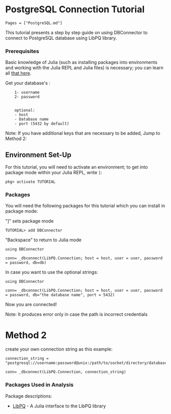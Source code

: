 # PostgreSQL Connection Tutorial 

```@contents
Pages = ["PostgreSQL.md"]
```

This tutorial presents a step by step guide on using DBConnector to connect to PostgreSQL database using LibPQ library.

### Prerequisites

Basic knowledge of Julia (such as installing packages into environments and working with the Julia REPL and Julia files) is necessary; you can learn all [that here](https://pkgdocs.julialang.org/v1/getting-started/).

Get your database's :

        1- username
        2- password
        

        optional:
        - host
        - Database name
        - port (5432 by default)

Note: If you have additional keys that are necessary to be added, Jump to Method 2: 

## Environment Set-Up 

For this tutorial, you will need to activate an environment; to get into package mode within your Julia REPL, write `]`:

```julia-repl
pkg> activate TUTORIAL
```


### Packages 



You will need the following packages for this tutorial which you can install in package mode:

"]" sets package mode

```julia-repl
TUTORIAL> add DBConnector
```

"Backspace" to return to Julia mode

```
using DBConnector

conn= _dbconnect(LibPQ.Connection; host = host, user = user, password = password, db=db)

```
In case you want to use the optional strings:

```
using DBConnector

conn= _dbconnect(LibPQ.Connection; host = host, user = user, password = password, db="the database name", port = 5432)

```



Now you are connected!

Note: It produces error only in case the path is incorrect credentials

# Method 2

create your own connection string as this example:

```
connection_string = "postgresql://username:password@unix:/path/to/socket/directory/database_name"

conn= _dbconnect(LibPQ.Connection, connection_string)
```

### Packages Used in Analysis

Package descriptions:

- [LibPQ](https://github.com/chris-b1/LibPQ.jl#dbinterface) - A Julia interface to the LibPQ library